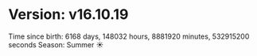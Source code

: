 # Version: v16.10.19
Time since birth: 6168 days, 148032 hours, 8881920 minutes, 532915200 seconds
Season: Summer ☀️
